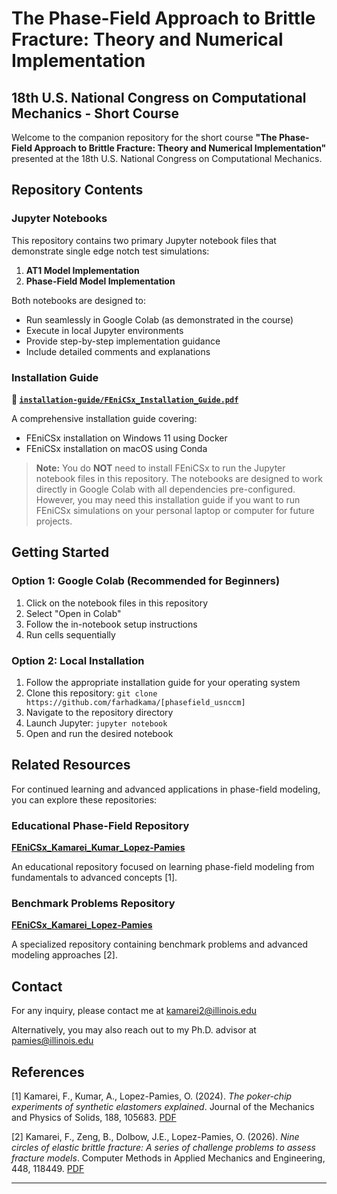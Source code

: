 # The Phase-Field Approach to Brittle Fracture: Theory and Numerical Implementation

## 18th U.S. National Congress on Computational Mechanics - Short Course

Welcome to the companion repository for the short course **"The Phase-Field Approach to Brittle Fracture: Theory and Numerical Implementation"** presented at the 18th U.S. National Congress on Computational Mechanics.


## Repository Contents

### Jupyter Notebooks

This repository contains two primary Jupyter notebook files that demonstrate single edge notch test simulations:

1. **AT1 Model Implementation**
2. **Phase-Field Model Implementation**

Both notebooks are designed to:
- Run seamlessly in Google Colab (as demonstrated in the course)
- Execute in local Jupyter environments
- Provide step-by-step implementation guidance
- Include detailed comments and explanations

### Installation Guide

**📁 [`installation-guide/FEniCSx_Installation_Guide.pdf`](installation-guide/FEniCSx_Installation_Guide.pdf)**

A comprehensive installation guide covering:
- FEniCSx installation on Windows 11 using Docker
- FEniCSx installation on macOS using Conda


> **Note:** You do **NOT** need to install FEniCSx to run the Jupyter notebook files in this repository. The notebooks are designed to work directly in Google Colab with all dependencies pre-configured. However, you may need this installation guide if you want to run FEniCSx simulations on your personal laptop or computer for future projects.

## Getting Started

### Option 1: Google Colab (Recommended for Beginners)
1. Click on the notebook files in this repository
2. Select "Open in Colab" 
3. Follow the in-notebook setup instructions
4. Run cells sequentially

### Option 2: Local Installation
1. Follow the appropriate installation guide for your operating system
2. Clone this repository: `git clone https://github.com/farhadkama/[phasefield_usnccm]`
3. Navigate to the repository directory
4. Launch Jupyter: `jupyter notebook`
5. Open and run the desired notebook


## Related Resources

For continued learning and advanced applications in phase-field modeling, you can explore these repositories:

### Educational Phase-Field Repository 
**[FEniCSx_Kamarei_Kumar_Lopez-Pamies](https://github.com/farhadkama/FEniCSx_Kamarei_Kumar_Lopez-Pamies)**

An educational repository focused on learning phase-field modeling from fundamentals to advanced concepts [1].

###  Benchmark Problems Repository
**[FEniCSx_Kamarei_Lopez-Pamies](https://github.com/farhadkama/FEniCSx_Kamarei_Lopez-Pamies)**

A specialized repository containing benchmark problems and advanced modeling approaches [2].





##  Contact

For any inquiry, please contact me at [kamarei2@illinois.edu](mailto:kamarei2@illinois.edu)

Alternatively, you may also reach out to my Ph.D. advisor at [pamies@illinois.edu](mailto:pamies@illinois.edu)


##  References
[1] Kamarei, F., Kumar, A., Lopez-Pamies, O. (2024). *The poker-chip experiments of synthetic elastomers explained*. Journal of the Mechanics and Physics of Solids, 188, 105683. [PDF](http://pamies.cee.illinois.edu/Publications_files/JMPS2004b.pdf)

[2] Kamarei, F., Zeng, B., Dolbow, J.E., Lopez-Pamies, O. (2026). *Nine circles of elastic brittle fracture: A series of challenge problems to assess fracture models*.  Computer Methods in Applied Mechanics and Engineering, 448, 118449. [PDF](http://pamies.cee.illinois.edu/Publications_files/CMAME2026.pdf)



---
